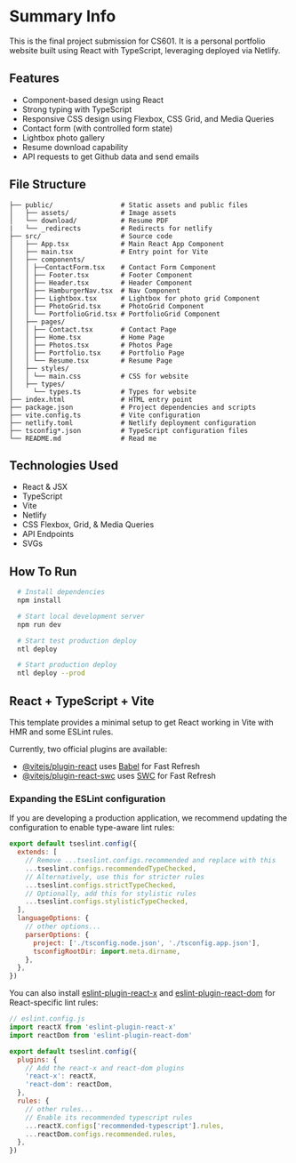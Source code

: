 # Summary Info

This is the final project submission for CS601. It is a personal portfolio website built using React with TypeScript, leveraging deployed via Netlify.

## Features

* Component-based design using React
* Strong typing with TypeScript
* Responsive CSS design using Flexbox, CSS Grid, and Media Queries
* Contact form (with controlled form state)
* Lightbox photo gallery
* Resume download capability
* API requests to get Github data and send emails

## File Structure
```
├── public/                 # Static assets and public files
│   ├── assets/             # Image assets
│   └── download/           # Resume PDF
|   └── _redirects          # Redirects for netlify  
├── src/                    # Source code
│   ├── App.tsx             # Main React App Component
│   ├── main.tsx            # Entry point for Vite
│   ├── components/
│   │ ├──ContactForm.tsx    # Contact Form Component
│   │ ├── Footer.tsx        # Footer Component
│   │ ├── Header.tsx        # Header Component
│   │ ├── HamburgerNav.tsx  # Nav Component
│   │ ├── Lightbox.tsx      # Lightbox for photo grid Component
│   │ ├── PhotoGrid.tsx     # PhotoGrid Component
│   │ └── PortfolioGrid.tsx # PortfolioGrid Component
│   ├── pages/
│   │ ├── Contact.tsx       # Contact Page
│   │ ├── Home.tsx          # Home Page
│   │ ├── Photos.tsx        # Photos Page
│   │ ├── Portfolio.tsx     # Portfolio Page
│   │ └── Resume.tsx        # Resume Page
│   ├── styles/
│   │ └── main.css          # CSS for website
│   ├── types/
│     └── types.ts          # Types for website
├── index.html              # HTML entry point
├── package.json            # Project dependencies and scripts
├── vite.config.ts          # Vite configuration
├── netlify.toml            # Netlify deployment configuration
├── tsconfig*.json          # TypeScript configuration files
└── README.md               # Read me
```

## Technologies Used
* React & JSX
* TypeScript
* Vite
* Netlify
* CSS Flexbox, Grid, & Media Queries
* API Endpoints
* SVGs

## How To Run
```bash
  # Install dependencies
  npm install

  # Start local development server
  npm run dev

  # Start test production deploy
  ntl deploy

  # Start production deploy
  ntl deploy --prod
```

## React + TypeScript + Vite

This template provides a minimal setup to get React working in Vite with HMR and some ESLint rules.

Currently, two official plugins are available:

- [@vitejs/plugin-react](https://github.com/vitejs/vite-plugin-react/blob/main/packages/plugin-react) uses [Babel](https://babeljs.io/) for Fast Refresh
- [@vitejs/plugin-react-swc](https://github.com/vitejs/vite-plugin-react/blob/main/packages/plugin-react-swc) uses [SWC](https://swc.rs/) for Fast Refresh

### Expanding the ESLint configuration

If you are developing a production application, we recommend updating the configuration to enable type-aware lint rules:

```js
export default tseslint.config({
  extends: [
    // Remove ...tseslint.configs.recommended and replace with this
    ...tseslint.configs.recommendedTypeChecked,
    // Alternatively, use this for stricter rules
    ...tseslint.configs.strictTypeChecked,
    // Optionally, add this for stylistic rules
    ...tseslint.configs.stylisticTypeChecked,
  ],
  languageOptions: {
    // other options...
    parserOptions: {
      project: ['./tsconfig.node.json', './tsconfig.app.json'],
      tsconfigRootDir: import.meta.dirname,
    },
  },
})
```

You can also install [eslint-plugin-react-x](https://github.com/Rel1cx/eslint-react/tree/main/packages/plugins/eslint-plugin-react-x) and [eslint-plugin-react-dom](https://github.com/Rel1cx/eslint-react/tree/main/packages/plugins/eslint-plugin-react-dom) for React-specific lint rules:

```js
// eslint.config.js
import reactX from 'eslint-plugin-react-x'
import reactDom from 'eslint-plugin-react-dom'

export default tseslint.config({
  plugins: {
    // Add the react-x and react-dom plugins
    'react-x': reactX,
    'react-dom': reactDom,
  },
  rules: {
    // other rules...
    // Enable its recommended typescript rules
    ...reactX.configs['recommended-typescript'].rules,
    ...reactDom.configs.recommended.rules,
  },
})
```

